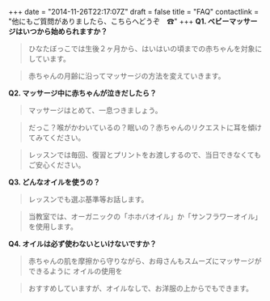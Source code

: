 +++
date = "2014-11-26T22:17:07Z"
draft = false
title = "FAQ"
contactlink = "他にもご質問がありましたら、こちらへどうぞ　☎"
+++
**Q1. ベビーマッサージはいつから始められますか？**

> ひなたぼっこでは生後２ヶ月から、はいはいの頃までの赤ちゃんを対象にしています。

>  赤ちゃんの月齢に沿ってマッサージの方法を変えていきます。

**Q2. マッサージ中に赤ちゃんが泣きだしたら？**
   
> マッサージはとめて、一息つきましょう。

> だっこ？喉がかわいているの？眠いの？赤ちゃんのリクエストに耳を傾けてみてください。

> レッスンでは毎回、復習とプリントをお渡しするので、当日できなくてもご安心ください。

**Q3. どんなオイルを使うの？**
   
> レッスンでも選ぶ基準等お話します。

> 当教室では、オーガニックの「ホホバオイル」か「サンフラワーオイル」を使用します。

**Q4. オイルは必ず使わないといけないですか？**
   
> 赤ちゃんの肌を摩擦から守りながら、お母さんもスムーズにマッサージができるように
  オイルの使用を

>  おすすめしていますが、オイルなしで、お洋服の上からでもできます。
